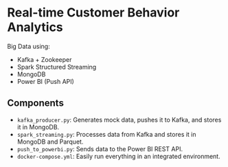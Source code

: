 # Real-time Customer Behavior Analytics

  Big Data using:
- Kafka + Zookeeper
- Spark Structured Streaming
- MongoDB
- Power BI (Push API)

## Components

- `kafka_producer.py`: Generates mock data, pushes it to Kafka, and stores it in MongoDB.
- `spark_streaming.py`: Processes data from Kafka and stores it in MongoDB and Parquet.
- `push_to_powerbi.py`: Sends data to the Power BI REST API.
- `docker-compose.yml`: Easily run everything in an integrated environment.
